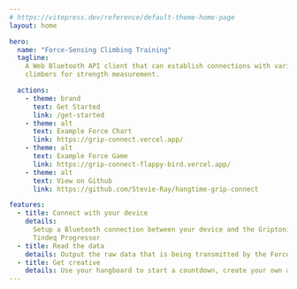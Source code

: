 ```yaml
---
# https://vitepress.dev/reference/default-theme-home-page
layout: home

hero:
  name: "Force-Sensing Climbing Training"
  tagline:
    A Web Bluetooth API client that can establish connections with various Force-Sensing Hangboards/Plates used by
    climbers for strength measurement.

  actions:
    - theme: brand
      text: Get Started
      link: /get-started
    - theme: alt
      text: Example Force Chart
      link: https://grip-connect.vercel.app/
    - theme: alt
      text: Example Force Game
      link: https://grip-connect-flappy-bird.vercel.app/
    - theme: alt
      text: View on Github
      link: https://github.com/Stevie-Ray/hangtime-grip-connect

features:
  - title: Connect with your device
    details:
      Setup a Bluetooth connection between your device and the Griptonite Motherboard, Climbro, SmartBoard, Entralpi or
      Tindeq Progressor
  - title: Read the data
    details: Output the raw data that is being transmitted by the Force-Sensing device
  - title: Get creative
    details: Use your hangboard to start a countdown, create your own app, you name it
---
```

